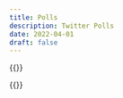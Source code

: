 ```yaml
---
title: Polls
description: Twitter Polls
date: 2022-04-01
draft: false
---
```


{{<tweet id="1504102594192584705">}}

{{<tweet id="1110597904643743744">}}
